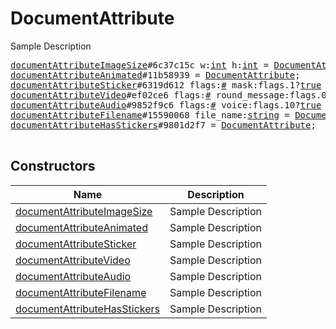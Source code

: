 # DocumentAttribute

Sample Description

<pre>
<a href="../constructor/documentAttributeImageSize.md">documentAttributeImageSize</a>#6c37c15c w:<a href="../type/int.md">int</a> h:<a href="../type/int.md">int</a> = <a href="../type/DocumentAttribute.md">DocumentAttribute</a>;
<a href="../constructor/documentAttributeAnimated.md">documentAttributeAnimated</a>#11b58939 = <a href="../type/DocumentAttribute.md">DocumentAttribute</a>;
<a href="../constructor/documentAttributeSticker.md">documentAttributeSticker</a>#6319d612 flags:<a href="../type/#.md">#</a> mask:flags.1?<a href="../type/true.md">true</a> alt:<a href="../type/string.md">string</a> stickerset:<a href="../type/InputStickerSet.md">InputStickerSet</a> mask_coords:flags.0?<a href="../type/MaskCoords.md">MaskCoords</a> = <a href="../type/DocumentAttribute.md">DocumentAttribute</a>;
<a href="../constructor/documentAttributeVideo.md">documentAttributeVideo</a>#ef02ce6 flags:<a href="../type/#.md">#</a> round_message:flags.0?<a href="../type/true.md">true</a> duration:<a href="../type/int.md">int</a> w:<a href="../type/int.md">int</a> h:<a href="../type/int.md">int</a> = <a href="../type/DocumentAttribute.md">DocumentAttribute</a>;
<a href="../constructor/documentAttributeAudio.md">documentAttributeAudio</a>#9852f9c6 flags:<a href="../type/#.md">#</a> voice:flags.10?<a href="../type/true.md">true</a> duration:<a href="../type/int.md">int</a> title:flags.0?<a href="../type/string.md">string</a> performer:flags.1?<a href="../type/string.md">string</a> waveform:flags.2?<a href="../type/bytes.md">bytes</a> = <a href="../type/DocumentAttribute.md">DocumentAttribute</a>;
<a href="../constructor/documentAttributeFilename.md">documentAttributeFilename</a>#15590068 file_name:<a href="../type/string.md">string</a> = <a href="../type/DocumentAttribute.md">DocumentAttribute</a>;
<a href="../constructor/documentAttributeHasStickers.md">documentAttributeHasStickers</a>#9801d2f7 = <a href="../type/DocumentAttribute.md">DocumentAttribute</a>;

</pre>

## Constructors

| Name | Description |
|------|-------------|
| [documentAttributeImageSize](../constructor/documentAttributeImageSize.md) | Sample Description |
| [documentAttributeAnimated](../constructor/documentAttributeAnimated.md) | Sample Description |
| [documentAttributeSticker](../constructor/documentAttributeSticker.md) | Sample Description |
| [documentAttributeVideo](../constructor/documentAttributeVideo.md) | Sample Description |
| [documentAttributeAudio](../constructor/documentAttributeAudio.md) | Sample Description |
| [documentAttributeFilename](../constructor/documentAttributeFilename.md) | Sample Description |
| [documentAttributeHasStickers](../constructor/documentAttributeHasStickers.md) | Sample Description |

